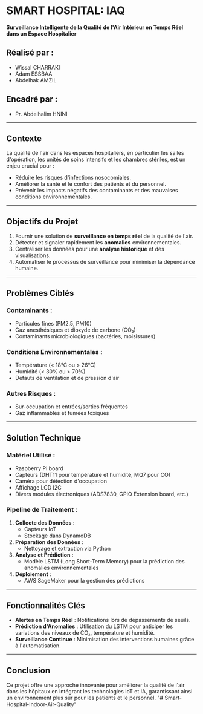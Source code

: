 
# SMART HOSPITAL: IAQ

**Surveillance Intelligente de la Qualité de l'Air Intérieur en Temps Réel dans un Espace Hospitalier**

## Réalisé par :
- Wissal CHARRAKI
- Adam ESSBAA
- Abdelhak AMZIL

## Encadré par :
- Pr. Abdelhalim HNINI

---

## **Contexte**
La qualité de l'air dans les espaces hospitaliers, en particulier les salles d'opération, les unités de soins intensifs et les chambres stériles, est un enjeu crucial pour :
- Réduire les risques d'infections nosocomiales.
- Améliorer la santé et le confort des patients et du personnel.
- Prévenir les impacts négatifs des contaminants et des mauvaises conditions environnementales.

---

## **Objectifs du Projet**
1. Fournir une solution de **surveillance en temps réel** de la qualité de l'air.
2. Détecter et signaler rapidement les **anomalies** environnementales.
3. Centraliser les données pour une **analyse historique** et des visualisations.
4. Automatiser le processus de surveillance pour minimiser la dépendance humaine.

---

## **Problèmes Ciblés**
### Contaminants :
- Particules fines (PM2.5, PM10)
- Gaz anesthésiques et dioxyde de carbone (CO₂)
- Contaminants microbiologiques (bactéries, moisissures)

### Conditions Environnementales :
- Température (< 18°C ou > 26°C)
- Humidité (< 30% ou > 70%)
- Défauts de ventilation et de pression d'air

### Autres Risques :
- Sur-occupation et entrées/sorties fréquentes
- Gaz inflammables et fumées toxiques

---

## **Solution Technique**
### Matériel Utilisé :
- Raspberry Pi board
- Capteurs (DHT11 pour température et humidité, MQ7 pour CO)
- Caméra pour détection d'occupation
- Affichage LCD I2C
- Divers modules électroniques (ADS7830, GPIO Extension board, etc.)

### Pipeline de Traitement :
1. **Collecte des Données** :
   - Capteurs IoT
   - Stockage dans DynamoDB
2. **Préparation des Données** :
   - Nettoyage et extraction via Python
3. **Analyse et Prédiction** :
   - Modèle LSTM (Long Short-Term Memory) pour la prédiction des anomalies environnementales
4. **Déploiement** :
   - AWS SageMaker pour la gestion des prédictions

---

## **Fonctionnalités Clés**
- **Alertes en Temps Réel** : Notifications lors de dépassements de seuils.
- **Prédiction d'Anomalies** : Utilisation du LSTM pour anticiper les variations des niveaux de CO₂, température et humidité.
- **Surveillance Continue** : Minimisation des interventions humaines grâce à l'automatisation.

---

## **Conclusion**
Ce projet offre une approche innovante pour améliorer la qualité de l'air dans les hôpitaux en intégrant les technologies IoT et IA, garantissant ainsi un environnement plus sûr pour les patients et le personnel.
"# Smart-Hospital-Indoor-Air-Quality" 
